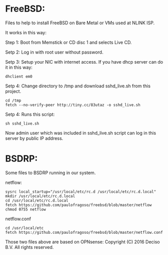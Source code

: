 # FreeBSD:

Files to help to install FreeBSD on Bare Metal or VMs used at NLINK ISP.

It works in this way:

Step 1: Boot from Memstick or CD disc 1 and selects Live CD.

Setp 2: Log in with root user without password.

Setp 3: Setup your NIC with internet access. If you have dhcp server can do it in this way:

	dhclient em0

Setp 4: Change directory to /tmp and download sshd_live.sh from this project.

	cd /tmp
	fetch --no-verify-peer http://tiny.cc/83utaz -o sshd_live.sh

Setp 4: Runs this script:

	sh sshd_live.sh

Now admin user which was included in sshd_live.sh script can log in this server by public IP address.

# BSDRP:

Some files to BSDRP running in our system.

netflow:

	sysrc local_startup="/usr/local/etc/rc.d /usr/local/etc/rc.d.local"
	mkdir /usr/local/etc/rc.d.local
	cd /usr/local/etc/rc.d.local
	fetch https://github.com/paulofragoso/freebsd/blob/master/netflow
	chmod 0755 netflow

netflow.conf

	cd /usr/local/etc
	fetch https://github.com/paulofragoso/freebsd/blob/master/netflow.conf

Those two files above are based on OPNsense:
Copyright (C) 2016 Deciso B.V.
All rights reserved.

